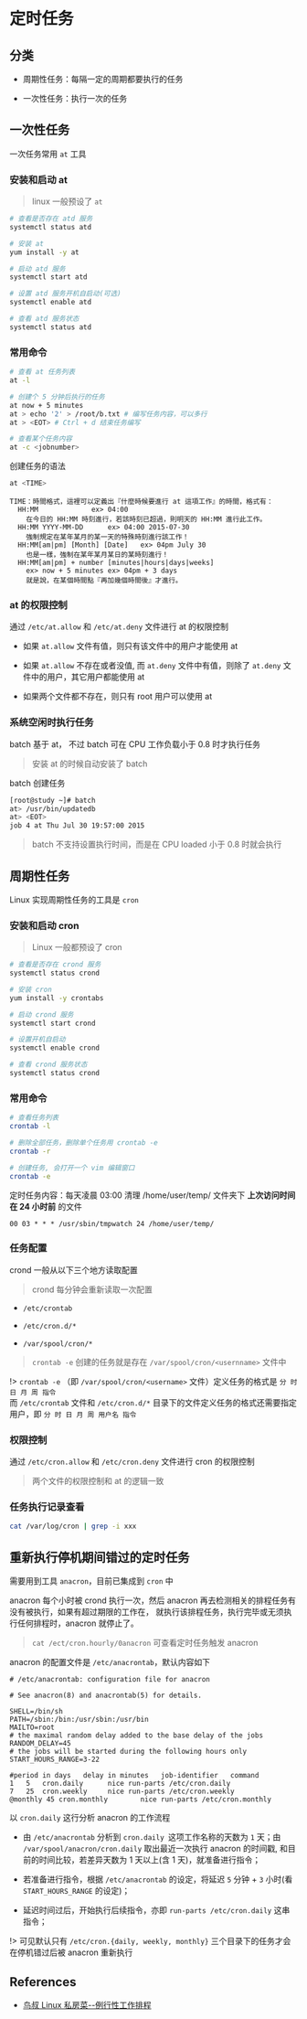 # 定时任务

## 分类

- 周期性任务：每隔一定的周期都要执行的任务

- 一次性任务：执行一次的任务

## 一次性任务

一次任务常用 `at` 工具

### 安装和启动 at

> linux 一般预设了 `at`

```bash
# 查看是否存在 atd 服务
systemctl status atd

# 安装 at
yum install -y at

# 启动 atd 服务
systemctl start atd

# 设置 atd 服务开机自启动(可选)
systemctl enable atd

# 查看 atd 服务状态
systemctl status atd
```

### 常用命令

```bash
# 查看 at 任务列表
at -l

# 创建个 5 分钟后执行的任务
at now + 5 minutes
at > echo '2' > /root/b.txt # 编写任务内容，可以多行
at > <EOT> # Ctrl + d 结束任务编写

# 查看某个任务内容
at -c <jobnumber>
```

创建任务的语法

```bash
at <TIME>
```

```
TIME：時間格式，這裡可以定義出『什麼時候要進行 at 這項工作』的時間，格式有：
  HH:MM				ex> 04:00
	在今日的 HH:MM 時刻進行，若該時刻已超過，則明天的 HH:MM 進行此工作。
  HH:MM YYYY-MM-DD		ex> 04:00 2015-07-30
	強制規定在某年某月的某一天的特殊時刻進行該工作！
  HH:MM[am|pm] [Month] [Date]	ex> 04pm July 30
	也是一樣，強制在某年某月某日的某時刻進行！
  HH:MM[am|pm] + number [minutes|hours|days|weeks]
	ex> now + 5 minutes	ex> 04pm + 3 days
	就是說，在某個時間點『再加幾個時間後』才進行。
```

### at 的权限控制

通过 `/etc/at.allow` 和 `/etc/at.deny` 文件进行 at 的权限控制

- 如果 `at.allow` 文件有值，则只有该文件中的用户才能使用 at

- 如果 `at.allow` 不存在或者没值, 而 `at.deny` 文件中有值，则除了 `at.deny` 文件中的用户，其它用户都能使用 at

- 如果两个文件都不存在，则只有 root 用户可以使用 at

### 系统空闲时执行任务

batch 基于 at， 不过 batch 可在 CPU 工作负载小于 0.8 时才执行任务

> 安装 at 的时候自动安装了 batch

batch 创建任务

```bash
[root@study ~]# batch 
at> /usr/bin/updatedb
at> <EOT>
job 4 at Thu Jul 30 19:57:00 2015
```

> batch 不支持设置执行时间，而是在 CPU loaded 小于 0.8 时就会执行

## 周期性任务

Linux 实现周期性任务的工具是 `cron`

### 安装和启动 cron

> Linux 一般都预设了 cron

```bash
# 查看是否存在 crond 服务
systemctl status crond

# 安装 cron
yum install -y crontabs

# 启动 crond 服务
systemctl start crond

# 设置开机自启动
systemctl enable crond

# 查看 crond 服务状态
systemctl status crond
```

### 常用命令

```bash
# 查看任务列表
crontab -l

# 删除全部任务，删除单个任务用 crontab -e
crontab -r

# 创建任务, 会打开一个 vim 编辑窗口
crontab -e
```

定时任务内容：每天凌晨 03:00 清理 /home/user/temp/ 文件夹下 **上次访问时间在 24 小时前** 的文件

```
00 03 * * * /usr/sbin/tmpwatch 24 /home/user/temp/
```

### 任务配置

crond 一般从以下三个地方读取配置

> crond 每分钟会重新读取一次配置

- `/etc/crontab`

- `/etc/cron.d/*`

- `/var/spool/cron/*`

> `crontab -e` 创建的任务就是存在 `/var/spool/cron/<usernname>` 文件中

!> `crontab -e` （即 `/var/spool/cron/<username>` 文件）定义任务的格式是 `分 时 日 月 周 指令`  
而 `/etc/crontab` 文件和 `/etc/cron.d/*` 目录下的文件定义任务的格式还需要指定用户，即 `分 时 日 月 周 用户名 指令`

### 权限控制

通过 `/etc/cron.allow` 和 `/etc/cron.deny` 文件进行 cron 的权限控制

> 两个文件的权限控制和 at 的逻辑一致

### 任务执行记录查看

```bash
cat /var/log/cron | grep -i xxx
```

## 重新执行停机期间错过的定时任务

需要用到工具 `anacron`，目前已集成到 `cron` 中

anacron 每个小时被 crond 执行一次，然后 anacron 再去检测相关的排程任务有没有被执行，如果有超过期限的工作在， 就执行该排程任务，执行完毕或无须执行任何排程时，anacron 就停止了。

> `cat /ect/cron.hourly/0anacron` 可查看定时任务触发 anacron

anacron 的配置文件是 `/etc/anacrontab`，默认内容如下

```
# /etc/anacrontab: configuration file for anacron

# See anacron(8) and anacrontab(5) for details.

SHELL=/bin/sh
PATH=/sbin:/bin:/usr/sbin:/usr/bin
MAILTO=root
# the maximal random delay added to the base delay of the jobs
RANDOM_DELAY=45
# the jobs will be started during the following hours only
START_HOURS_RANGE=3-22

#period in days   delay in minutes   job-identifier   command
1	5	cron.daily		nice run-parts /etc/cron.daily
7	25	cron.weekly		nice run-parts /etc/cron.weekly
@monthly 45	cron.monthly		nice run-parts /etc/cron.monthly
```

以 `cron.daily` 这行分析 anacron 的工作流程

- 由 `/etc/anacrontab` 分析到 `cron.daily `这项工作名称的天数为 `1` 天；由 `/var/spool/anacron/cron.daily` 取出最近一次执行 anacron 的时间戳, 和目前的时间比较，若差异天数为 1 天以上(含 1 天)，就准备进行指令；

- 若准备进行指令，根据 `/etc/anacrontab` 的设定，将延迟 `5` 分钟 + `3` 小时(看 `START_HOURS_RANGE` 的设定)；

- 延迟时间过后，开始执行后续指令，亦即 `run-parts /etc/cron.daily` 这串指令；

!> 可见默认只有 `/etc/cron.{daily, weekly, monthly}` 三个目录下的任务才会在停机错过后被 anacron 重新执行

## References

- [鸟叔 Linux 私房菜--例行性工作排程](http://linux.vbird.org/linux_basic/0430cron.php)